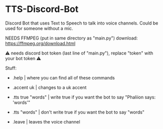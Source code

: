 # TTS-Discord-Bot
Discord Bot that uses Text to Speech to talk into voice channels. Could be used for someone without a mic.

NEEDS FFMPEG
(put in same directory as "main.py")
download: https://ffmpeg.org/download.html

⚠️ needs discord bot token (last line of "main.py"), replace "token" with your bot token ⚠️

Stuff:

 - .help | where you can find all of these commands

 - .accent uk | changes to a uk accent
 - .tts true "words" | write true if you want the bot to say "Phaliion says: 'words'"
 - .tts "words" | don't write true if you want the bot to say "words"
 - .leave | leaves the voice channel
